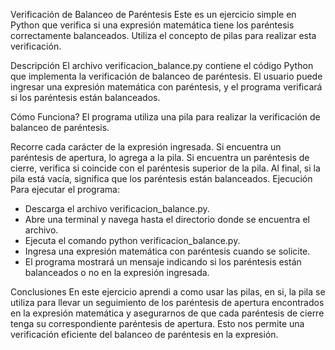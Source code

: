 Verificación de Balanceo de Paréntesis
Este es un ejercicio simple en Python que verifica si una expresión matemática tiene los paréntesis correctamente balanceados. Utiliza el concepto de pilas para realizar esta verificación.

Descripción
El archivo verificacion_balance.py contiene el código Python que implementa la verificación de balanceo de paréntesis. El usuario puede ingresar una expresión matemática con paréntesis, y el programa verificará si los paréntesis están balanceados.

Cómo Funciona?
El programa utiliza una pila para realizar la verificación de balanceo de paréntesis.

Recorre cada carácter de la expresión ingresada.
Si encuentra un paréntesis de apertura, lo agrega a la pila.
Si encuentra un paréntesis de cierre, verifica si coincide con el paréntesis superior de la pila.
Al final, si la pila está vacía, significa que los paréntesis están balanceados.
Ejecución
Para ejecutar el programa:

- Descarga el archivo verificacion_balance.py.
- Abre una terminal y navega hasta el directorio donde se encuentra el archivo.
- Ejecuta el comando python verificacion_balance.py.
- Ingresa una expresión matemática con paréntesis cuando se solicite.
- El programa mostrará un mensaje indicando si los paréntesis están balanceados o no en la expresión ingresada.

Conclusiones
En este ejercicio aprendi a como usar las pilas, en si, la pila se utiliza para llevar un seguimiento de los paréntesis de apertura encontrados en la expresión matemática y asegurarnos de que cada paréntesis de cierre tenga su correspondiente paréntesis de apertura. Esto nos permite una verificación eficiente del balanceo de paréntesis en la expresión.

